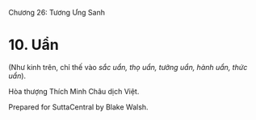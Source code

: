  

Chương 26: Tương Ưng Sanh

# 10\. Uẩn

(Như kinh trên, chỉ thế vào _sắc uẩn, thọ uẩn, tưởng uẩn, hành uẩn, thức uẩn_).

Hòa thượng Thích Minh Châu dịch Việt.

Prepared for SuttaCentral by Blake Walsh.